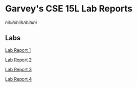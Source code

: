 # Garvey's CSE 15L Lab Reports
*hihihihiihhhihihi*


## Labs

[Lab Report 1](https://garveyjli.github.io/cse15l-lab-reports/lab1.html)

[Lab Report 2](https://garveyjli.github.io/cse15l-lab-reports/lab2.html)

[Lab Report 3](https://garveyjli.github.io/cse15l-lab-reports/lab3.html)

[Lab Report 4](https://garveyjli.github.io/cse15l-lab-reports/lab4.html)

